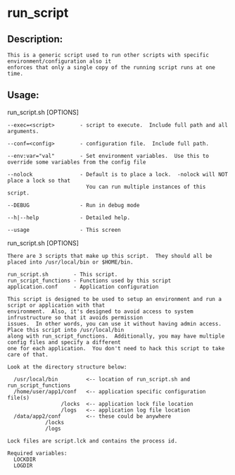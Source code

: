 # run_script


## Description:
    This is a generic script used to run other scripts with specific environment/configuration also it 
    enforces that only a single copy of the running script runs at one time.

## Usage:

  run_script.sh [OPTIONS]

    --exec=<script>        - script to execute.  Include full path and all arguments.

    --conf=<config>        - configuration file.  Include full path.

    --env:var="val"        - Set environment variables.  Use this to override some variables from the config file

    --nolock               - Default is to place a lock.  -nolock will NOT place a lock so that
                             You can run multiple instances of this script.

    --DEBUG                - Run in debug mode

    --h|--help             - Detailed help.

    --usage                - This screen

    
  run_script.sh [OPTIONS]

    There are 3 scripts that make up this script.  They should all be placed into /usr/local/bin or $HOME/bin.

    run_script.sh        - This script.
    run_script_functions - Functions used by this script
    application.conf     - Application configuration

    This script is designed to be used to setup an environment and run a script or application with that 
    environment.  Also, it's designed to avoid access to system infrustructure so that it avoids permission 
    issues.  In other words, you can use it without having admin access.  Place this script into /usr/local/bin 
    along with run_script_functions.  Additionally, you may have multiple config files and specify a different 
    one for each application.  You don't need to hack this script to take care of that.
    
    Look at the directory structure below:

      /usr/local/bin         <-- location of run_script.sh and run_script_functions
      /home/user/app1/conf   <-- application specific configuration file(s)
                     /locks  <-- application lock file location
                     /logs   <-- application log file location
      /data/app2/conf        <-- these could be anywhere
                /locks
                /logs   

    Lock files are script.lck and contains the process id.

    Required variables:
      LOCKDIR
      LOGDIR

